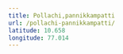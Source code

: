 ```yaml
---
title: Pollachi,pannikkampatti
url: /pollachi-pannikkampatti/
latitude: 10.658
longitude: 77.014
---
```

